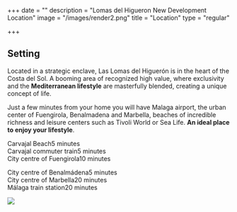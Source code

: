 +++
date = ""
description = "Lomas del Higueron New Development Location"
image = "/images/render2.png"
title = "Location"
type = "regular"

+++
## Setting

Located in a strategic enclave, Las Lomas del Higuerón is in the heart of the Costa del Sol. A booming area of recognized high value, where exclusivity and the **Mediterranean lifestyle** are masterfully blended, creating a unique concept of life.

Just a few minutes from your home you will have Malaga airport, the urban center of Fuengirola, Benalmadena and Marbella, beaches of incredible richness and leisure centers such as Tivoli World or Sea Life. **An ideal place to enjoy your lifestyle**.

Carvajal Beach5 minutes  
Carvajal commuter train5 minutes  
City centre of Fuengirola10 minutes

City centre of Benalmádena5 minutes  
City centre of Marbella20 minutes  
Málaga train station20 minutes

![](/images/location.jpg)